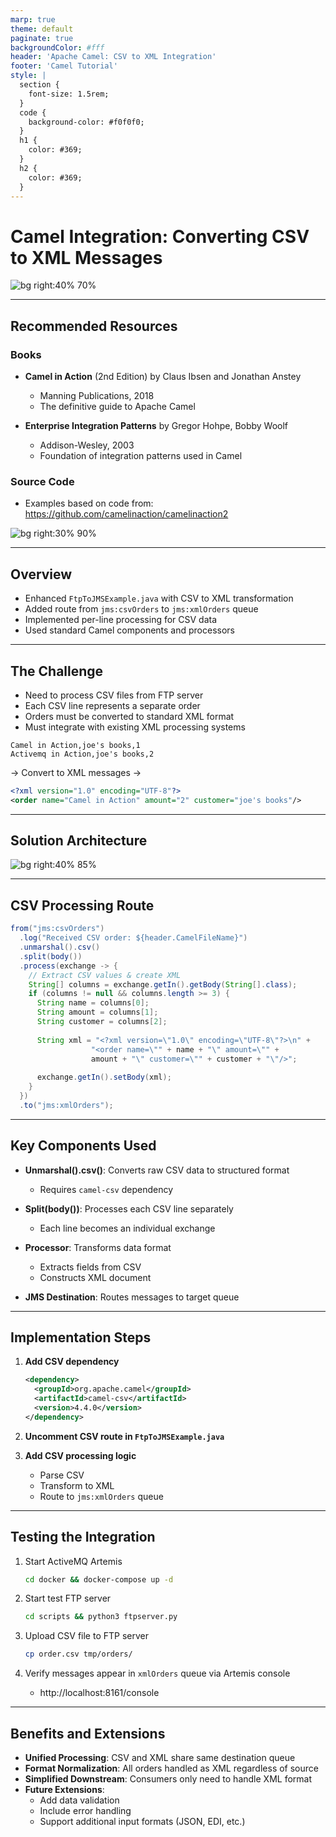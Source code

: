 ```yaml
---
marp: true
theme: default
paginate: true
backgroundColor: #fff
header: 'Apache Camel: CSV to XML Integration'
footer: 'Camel Tutorial'
style: |
  section {
    font-size: 1.5rem;
  }
  code {
    background-color: #f0f0f0;
  }
  h1 {
    color: #369;
  }
  h2 {
    color: #369;
  }
---
```


# Camel Integration: Converting CSV to XML Messages

![bg right:40% 70%](https://camel.apache.org/img/logo-d.svg)

---

## Recommended Resources

### Books
- **Camel in Action** (2nd Edition) by Claus Ibsen and Jonathan Anstey 
  - Manning Publications, 2018
  - The definitive guide to Apache Camel

- **Enterprise Integration Patterns** by Gregor Hohpe, Bobby Woolf 
  - Addison-Wesley, 2003
  - Foundation of integration patterns used in Camel

### Source Code
- Examples based on code from: 
  https://github.com/camelinaction/camelinaction2

![bg right:30% 90%](https://images.manning.com/360/480/resize/book/d/22ddb18-a91c-4f1b-95cc-b74113d7284a/Ibsen-Camel-2ed-HI.png)

---

## Overview

- Enhanced `FtpToJMSExample.java` with CSV to XML transformation
- Added route from `jms:csvOrders` to `jms:xmlOrders` queue
- Implemented per-line processing for CSV data
- Used standard Camel components and processors

---

## The Challenge

- Need to process CSV files from FTP server
- Each CSV line represents a separate order
- Orders must be converted to standard XML format
- Must integrate with existing XML processing systems

```
Camel in Action,joe's books,1
Activemq in Action,joe's books,2
```

→ Convert to XML messages →

```xml
<?xml version="1.0" encoding="UTF-8"?>
<order name="Camel in Action" amount="2" customer="joe's books"/>
```

---

## Solution Architecture

![bg right:40% 85%](https://mermaid.ink/img/pako:eNpdkLEOwjAMRH8l8tQuSGXLwsIMYqrKoYmjRhA7xAYqhPru5IBgiLzd-84n-xrRGkQYKtdRv07NWdXK9CUdr-xj8Nt0PJTk_NSxc1v08Hgbx9EgG8t2gkyyj6bPyepv-yxL8dPf8YuylJEzKe9VDp7USMy3eYjFWdA8BdRwc6aF2NtoNHdYLITVkRfVwCHC2hldMLMH6BVoKE6dZ-h1fgBxADsH)

---

## CSV Processing Route

```java
from("jms:csvOrders")
  .log("Received CSV order: ${header.CamelFileName}")
  .unmarshal().csv()
  .split(body())
  .process(exchange -> {
    // Extract CSV values & create XML
    String[] columns = exchange.getIn().getBody(String[].class);
    if (columns != null && columns.length >= 3) {
      String name = columns[0];
      String amount = columns[1];
      String customer = columns[2];
      
      String xml = "<?xml version=\"1.0\" encoding=\"UTF-8\"?>\n" +
                  "<order name=\"" + name + "\" amount=\"" + 
                  amount + "\" customer=\"" + customer + "\"/>";
      
      exchange.getIn().setBody(xml);
    }
  })
  .to("jms:xmlOrders");
```

---

## Key Components Used

- **Unmarshal().csv()**: Converts raw CSV data to structured format
  - Requires `camel-csv` dependency

- **Split(body())**: Processes each CSV line separately 
  - Each line becomes an individual exchange

- **Processor**: Transforms data format
  - Extracts fields from CSV
  - Constructs XML document

- **JMS Destination**: Routes messages to target queue

---

## Implementation Steps

1. **Add CSV dependency**
   ```xml
   <dependency>
     <groupId>org.apache.camel</groupId>
     <artifactId>camel-csv</artifactId>
     <version>4.4.0</version>
   </dependency>
   ```

2. **Uncomment CSV route in `FtpToJMSExample.java`**

3. **Add CSV processing logic**
   - Parse CSV
   - Transform to XML
   - Route to `jms:xmlOrders` queue

---

## Testing the Integration

1. Start ActiveMQ Artemis
   ```bash
   cd docker && docker-compose up -d
   ```

2. Start test FTP server
   ```bash
   cd scripts && python3 ftpserver.py
   ```

3. Upload CSV file to FTP server
   ```bash
   cp order.csv tmp/orders/
   ```

4. Verify messages appear in `xmlOrders` queue via Artemis console
   - http://localhost:8161/console

---

## Benefits and Extensions

- **Unified Processing**: CSV and XML share same destination queue
- **Format Normalization**: All orders handled as XML regardless of source
- **Simplified Downstream**: Consumers only need to handle XML format 
- **Future Extensions**:
  - Add data validation
  - Include error handling
  - Support additional input formats (JSON, EDI, etc.)